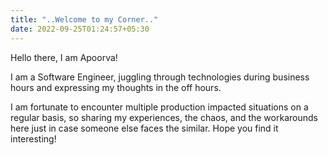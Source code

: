 ```yaml
---
title: "..Welcome to my Corner.."
date: 2022-09-25T01:24:57+05:30
---
```


Hello there, I am Apoorva!

I am a Software Engineer, juggling through technologies during business hours and expressing my thoughts in the off hours.

I am fortunate to encounter multiple production impacted situations on a regular basis, so sharing my experiences, the chaos, and the workarounds here just in case someone else faces the similar. Hope you find it interesting!
